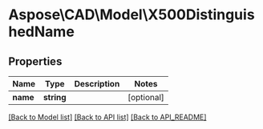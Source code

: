 # Aspose\CAD\Model\X500DistinguishedName

## Properties
Name | Type | Description | Notes
------------ | ------------- | ------------- | -------------
**name** | **string** |  | [optional] 

[[Back to Model list]](API_README.md#documentation-for-models) [[Back to API list]](API_README.md#documentation-for-api-endpoints) [[Back to API_README]](API_README.md)

